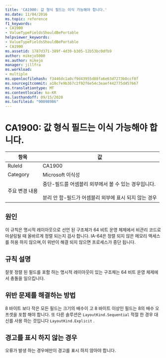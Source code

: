 ```yaml
---
title: 'CA1900: 값 형식 필드는 이식 가능해야 합니다.'
ms.date: 11/04/2016
ms.topic: reference
f1_keywords:
- CA1900
- ValueTypeFieldsShouldBePortable
helpviewer_keywords:
- ValueTypeFieldsShouldBePortable
- CA1900
ms.assetid: 1787d371-389f-4d39-b305-12b53bc0dfb9
author: mikejo5000
ms.author: mikejo
manager: jillfra
ms.workload:
- multiple
ms.openlocfilehash: f3446dc1a0cf9d43955d88fa6e63d7273b0ccf8f
ms.sourcegitcommit: a18c7e9b367c2f92f6e54c3eaef442775d457667
ms.translationtype: MT
ms.contentlocale: ko-KR
ms.lasthandoff: 09/15/2020
ms.locfileid: "90098986"
---
```

# <a name="ca1900-value-type-fields-should-be-portable"></a>CA1900: 값 형식 필드는 이식 가능해야 합니다.

|항목|값|
|-|-|
|RuleId|CA1900|
|Category|Microsoft 이식성|
|주요 변경 내용|중단-필드를 어셈블리 외부에서 볼 수 있는 경우입니다.<br /><br /> 분리 안 함-필드가 어셈블리 외부에 표시 되지 않는 경우|

## <a name="cause"></a>원인
이 규칙은 명시적 레이아웃으로 선언 된 구조체가 64 비트 운영 체제에서 비관리 코드로 마샬링될 때 올바르게 정렬 되는지 검사 합니다. IA-64은 정렬 되지 않은 메모리 액세스를 허용 하지 않으며,이 위반이 해결 되지 않으면 프로세스가 중단 됩니다.

## <a name="rule-description"></a>규칙 설명
잘못 정렬 된 필드를 포함 하는 명시적 레이아웃이 있는 구조체는 64 비트 운영 체제에서 충돌을 일으킵니다.

## <a name="how-to-fix-violations"></a>위반 문제를 해결하는 방법
8 바이트 보다 작은 모든 필드는 크기의 배수이 고 8 바이트 이상인 필드는 8의 배수 오프셋을 포함 해야 합니다. 또 다른 솔루션은 `LayoutKind.Sequential` 적절 한 경우 대신를 사용 하는 것입니다 `LayoutKind.Explicit` .

## <a name="when-to-suppress-warnings"></a>경고를 표시 하지 않는 경우
오류가 발생 하는 경우에만이 경고를 표시 하지 않아야 합니다.
